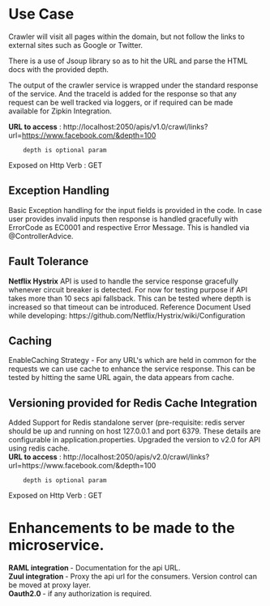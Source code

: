 <H1>Use Case</H1>

Crawler will visit all pages within the domain, but not follow the links to external sites such as Google or Twitter.

There is a use of Jsoup library so as to hit the URL and parse the HTML docs with the provided depth.

The output of the crawler service is wrapped under the standard response of the service. And the traceId is added for the response so that any request can be well tracked via loggers, or if required can be made available for Zipkin Integration.

<b>URL to access</b> : http://localhost:2050/apis/v1.0/crawl/links?url=https://www.facebook.com/&depth=100 
		
		depth is optional param
Exposed on Http Verb : GET 

<h2>Exception Handling </h2>

Basic Exception handling for the input fields is provided in the code.
In case user provides invalid inputs then response is handled gracefully with ErrorCode as EC0001 and respective Error Message. This is handled via @ControllerAdvice.

<h2>Fault Tolerance </h2>
 <b>Netflix Hystrix</b> API is used to handle the service response gracefully whenever circuit breaker is detected. For now for testing purpose if API takes more than 10 secs api fallsback. This can be tested where depth is increased so that timeout can be introduced.
	Reference Document Used while developing: https://github.com/Netflix/Hystrix/wiki/Configuration

<h2>Caching</h2>
EnableCaching Strategy - For any URL's which are held in common for the requests we can use cache to enhance the service response. This can be tested by hitting the same URL again, the data appears from cache.

<h2> Versioning provided for Redis Cache Integration </h2>
Added Support for Redis standalone server (pre-requisite: redis server should be up and running on host 127.0.0.1 and port 6379. These details are configurable in application.properties. Upgraded the version to v2.0 for API using redis cache.<br>
<b>URL to access</b> : http://localhost:2050/apis/v2.0/crawl/links?url=https://www.facebook.com/&depth=100 
		
		depth is optional param
Exposed on Http Verb : GET 


<h1>Enhancements to be made to the microservice.</h1>
<b>RAML integration </b>- Documentation for the api URL.<br/> 
<b>Zuul integration  </b>- Proxy the api url for the consumers. Version control can be moved at proxy layer. <br/>
<b>Oauth2.0 </b>- if any authorization is required. <br/>

